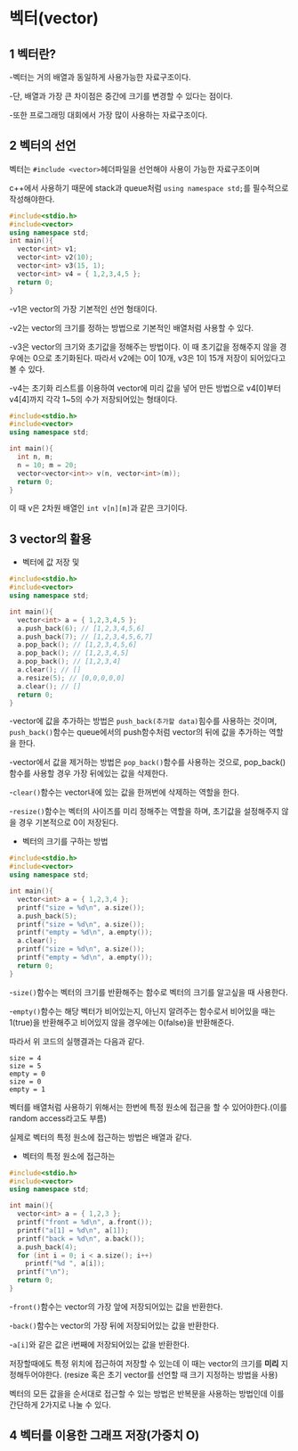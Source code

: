 벡터(vector)
======================

1 벡터란?
---------------------
-벡터는 거의 배열과 동일하게 사용가능한 자료구조이다.

-단, 배열과 가장 큰 차이점은 중간에 크기를 변경할 수 있다는 점이다.

-또한 프로그래밍 대회에서 가장 많이 사용하는 자료구조이다.

2 벡터의 선언
--------------------
벡터는 ```#include <vector>```헤더파일을 선언해야 사용이 가능한 자료구조이며

c++에서 사용하기 때문에 stack과 queue처럼 ```using namespace std;```를 필수적으로 작성해야한다.

```cpp
#include<stdio.h>
#include<vector>
using namespace std;
int main(){
  vector<int> v1;
  vector<int> v2(10);
  vector<int> v3(15, 1);
  vector<int> v4 = { 1,2,3,4,5 };
  return 0;
}
```
-v1은 vector의 가장 기본적인 선언 형태이다.

-v2는 vector의 크기를 정하는 방법으로 기본적인 배열처럼 사용할 수 있다.

-v3은 vector의 크기와 초기값을 정해주는 방법이다. 이 때 초기값을 정해주지 않을 경우에는 0으로 초기화된다.
따라서 v2에는 0이 10개, v3은 1이 15개 저장이 되어있다고 볼 수 있다.

-v4는 초기화 리스트를 이용하여 vector에 미리 값을 넣어 만든 방법으로 v4[0]부터 v4[4]까지 각각 1~5의 수가
저장되어있는 형태이다.

```cpp
#include<stdio.h>
#include<vector>
using namespace std;

int main(){
  int n, m;
  n = 10; m = 20;
  vector<vector<int>> v(n, vector<int>(m));
  return 0;
}
```
이 때 v은 2차원 배열인 ```int v[n][m]```과 같은 크기이다.

3 vector의 활용
---------------------------------
- 벡터에 값 저장 및 
```cpp
#include<stdio.h>
#include<vector>
using namespace std;

int main(){
  vector<int> a = { 1,2,3,4,5 };
  a.push_back(6); // [1,2,3,4,5,6]
  a.push_back(7); // [1,2,3,4,5,6,7]
  a.pop_back(); // [1,2,3,4,5,6]
  a.pop_back(); // [1,2,3,4,5]
  a.pop_back(); // [1,2,3,4]
  a.clear(); // []
  a.resize(5); // [0,0,0,0,0]
  a.clear(); // []
  return 0;
}
```
-vector에 값을 추가하는 방법은 ```push_back(추가할 data)```힘수를 사용하는 것이며, 
```push_back()```함수는 queue에서의 push함수처럼 vector의 뒤에 값을 추가하는 역할을 한다.

-vector에서 값을 제거하는 방법은 ```pop_back()```함수를 사용하는 것으로, pop_back()함수를 사용할 경우
가장 뒤에있는 값을 삭제한다.

-```clear()```함수는 vector내에 있는 값을 한꺼번에 삭제하는 역할을 한다.

-```resize()```함수는 벡터의 사이즈를 미리 정해주는 역할을 하며, 초기값을 설정해주지 않을 경우 기본적으로 
0이 저장된다.


- 벡터의 크기를 구하는 방법
```cpp
#include<stdio.h>
#include<vector>
using namespace std;

int main(){
  vector<int> a = { 1,2,3,4 };
  printf("size = %d\n", a.size());
  a.push_back(5);
  printf("size = %d\n", a.size());
  printf("empty = %d\n", a.empty());
  a.clear();
  printf("size = %d\n", a.size());
  printf("empty = %d\n", a.empty());
  return 0;
}
```

-```size()```함수는 벡터의 크기를 반환해주는 함수로 벡터의 크기를 알고싶을 때 사용한다.

-```empty()```함수는 해당 벡터가 비어있는지, 아닌지 알려주는 함수로서 비어있을 때는 1(true)을 반환해주고
비어있지 않을 경우에는 0(false)을 반환해준다.

따라서 위 코드의 실행결과는 다음과 같다.
```
size = 4
size = 5
empty = 0
size = 0
empty = 1
```

벡터를 배열처럼 사용하기 위해서는 한번에 특정 원소에 접근을 할 수 있어야한다.(이를 random access라고도 부름)

실제로 벡터의 특정 원소에 접근하는 방법은 배열과 같다.

- 벡터의 특정 원소에 접근하는 
```cpp
#include<stdio.h>
#include<vector>
using namespace std;

int main(){
  vector<int> a = { 1,2,3 };
  printf("front = %d\n", a.front());
  printf("a[1] = %d\n", a[1]);
  printf("back = %d\n", a.back());
  a.push_back(4);
  for (int i = 0; i < a.size(); i++)
    printf("%d ", a[i]);
  printf("\n");
  return 0;
}
```

-```front()```함수는 vector의 가장 앞에 저장되어있는 값을 반환한다.

-```back()```함수는 vector의 가장 뒤에 저장되어있는 값을 반환한다.

-```a[i]```와 같은 값은 i번째에 저장되어있는 값을 반환한다.

저장할때에도 특정 위치에 접근하여 저장할 수 있는데 이 때는 vector의 크기를 **미리** 지정해두어야한다.
(resize 혹은 초기 vector를 선언할 때 크기 지정하는 방법을 사용)

벡터의 모든 값을을 순서대로 접근할 수 있는 방법은 반복문을 사용하는 방법인데 이를 간단하게 2가지로 나눌 수 있다.


4 벡터를 이용한 그래프 저장(가중치 O)
--------------------

